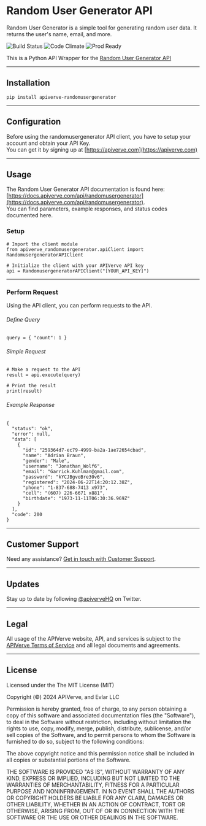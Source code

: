 Random User Generator API
============

Random User Generator is a simple tool for generating random user data. It returns the user's name, email, and more.

![Build Status](https://img.shields.io/badge/build-passing-green)
![Code Climate](https://img.shields.io/badge/maintainability-B-purple)
![Prod Ready](https://img.shields.io/badge/production-ready-blue)

This is a Python API Wrapper for the [Random User Generator API](https://apiverve.com/marketplace/api/randomusergenerator)

---

## Installation
	pip install apiverve-randomusergenerator

---

## Configuration

Before using the randomusergenerator API client, you have to setup your account and obtain your API Key.  
You can get it by signing up at [https://apiverve.com](https://apiverve.com)

---

## Usage

The Random User Generator API documentation is found here: [https://docs.apiverve.com/api/randomusergenerator](https://docs.apiverve.com/api/randomusergenerator).  
You can find parameters, example responses, and status codes documented here.

### Setup

```
# Import the client module
from apiverve_randomusergenerator.apiClient import RandomusergeneratorAPIClient

# Initialize the client with your APIVerve API key
api = RandomusergeneratorAPIClient("[YOUR_API_KEY]")
```

---


### Perform Request
Using the API client, you can perform requests to the API.

###### Define Query

```
query = { "count": 1 }
```

###### Simple Request

```
# Make a request to the API
result = api.execute(query)

# Print the result
print(result)
```

###### Example Response

```
{
  "status": "ok",
  "error": null,
  "data": [
    {
      "id": "259364d7-ec79-4999-ba2a-1ae72654cbad",
      "name": "Adrian Braun",
      "gender": "Male",
      "username": "Jonathan_Wolf6",
      "email": "Garrick.Kuhlman@gmail.com",
      "password": "kYCJBgvoBre30v6",
      "registered": "2024-06-22T14:20:12.38Z",
      "phone": "1-837-688-7413 x973",
      "cell": "(607) 226-6671 x881",
      "birthdate": "1973-11-11T06:30:36.969Z"
    }
  ],
  "code": 200
}
```

---

## Customer Support

Need any assistance? [Get in touch with Customer Support](https://apiverve.com/contact).

---

## Updates
Stay up to date by following [@apiverveHQ](https://twitter.com/apiverveHQ) on Twitter.

---

## Legal

All usage of the APIVerve website, API, and services is subject to the [APIVerve Terms of Service](https://apiverve.com/terms) and all legal documents and agreements.

---

## License
Licensed under the The MIT License (MIT)

Copyright (&copy;) 2024 APIVerve, and Evlar LLC

Permission is hereby granted, free of charge, to any person obtaining a copy of this software and associated documentation files (the "Software"), to deal in the Software without restriction, including without limitation the rights to use, copy, modify, merge, publish, distribute, sublicense, and/or sell copies of the Software, and to permit persons to whom the Software is furnished to do so, subject to the following conditions:

The above copyright notice and this permission notice shall be included in all copies or substantial portions of the Software.

THE SOFTWARE IS PROVIDED "AS IS", WITHOUT WARRANTY OF ANY KIND, EXPRESS OR IMPLIED, INCLUDING BUT NOT LIMITED TO THE WARRANTIES OF MERCHANTABILITY, FITNESS FOR A PARTICULAR PURPOSE AND NONINFRINGEMENT. IN NO EVENT SHALL THE AUTHORS OR COPYRIGHT HOLDERS BE LIABLE FOR ANY CLAIM, DAMAGES OR OTHER LIABILITY, WHETHER IN AN ACTION OF CONTRACT, TORT OR OTHERWISE, ARISING FROM, OUT OF OR IN CONNECTION WITH THE SOFTWARE OR THE USE OR OTHER DEALINGS IN THE SOFTWARE.
